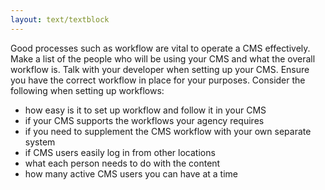 ```yaml
---
layout: text/textblock
---
```

Good processes such as workflow are vital to operate a CMS effectively. Make a list of the people who will be using your CMS and what the overall workflow is. Talk with your developer when setting up your CMS. Ensure you have the correct workflow in place for your purposes. 
Consider the following when setting up workflows:
- how easy is it to set up workflow and follow it in your CMS
- if your CMS supports the workflows your agency requires
- if you need to supplement the CMS workflow with your own separate system
- if CMS users easily log in from other locations
- what  each person needs to do with the content
- how many active CMS users you can have at a time

